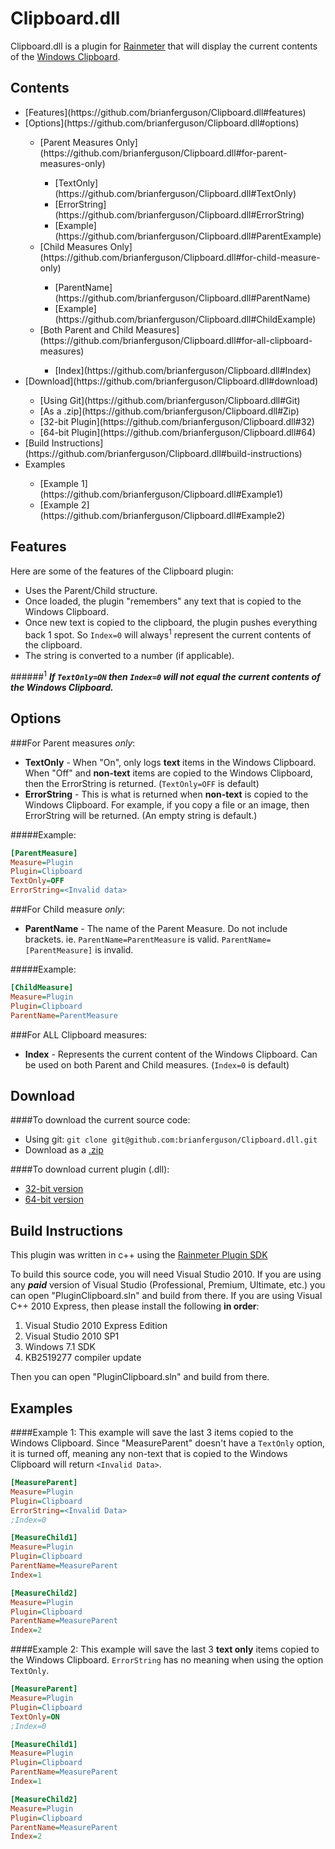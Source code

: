 Clipboard.dll
=============

Clipboard.dll is a plugin for [Rainmeter](http://www.rainmeter.net) that will display the current contents of the [Windows Clipboard](http://en.wikipedia.org/wiki/Clipboard_%28computing%29#Microsoft_Windows).


Contents
-

<ul>
 <li>[Features](https://github.com/brianferguson/Clipboard.dll#features)</li>
 <li>[Options](https://github.com/brianferguson/Clipboard.dll#options)</li>
  <ul>
   <li>[Parent Measures Only](https://github.com/brianferguson/Clipboard.dll#for-parent-measures-only)</li>
    <ul>
     <li>[TextOnly](https://github.com/brianferguson/Clipboard.dll#TextOnly)</li>
     <li>[ErrorString](https://github.com/brianferguson/Clipboard.dll#ErrorString)</li>
     <li>[Example](https://github.com/brianferguson/Clipboard.dll#ParentExample)</li>
    </ul>
   <li>[Child Measures Only](https://github.com/brianferguson/Clipboard.dll#for-child-measure-only)</li>
    <ul>
     <li>[ParentName](https://github.com/brianferguson/Clipboard.dll#ParentName)</li>
     <li>[Example](https://github.com/brianferguson/Clipboard.dll#ChildExample)</li>
    </ul>
   <li>[Both Parent and Child Measures](https://github.com/brianferguson/Clipboard.dll#for-all-clipboard-measures)</li>
    <ul>
	 <li>[Index](https://github.com/brianferguson/Clipboard.dll#Index)</li>
	</ul>
  </ul>
 <li>[Download](https://github.com/brianferguson/Clipboard.dll#download)</li>
  <ul>
   <li>[Using Git](https://github.com/brianferguson/Clipboard.dll#Git)</li>
   <li>[As a .zip](https://github.com/brianferguson/Clipboard.dll#Zip)</li>
   <li>[32-bit Plugin](https://github.com/brianferguson/Clipboard.dll#32)</li>
   <li>[64-bit Plugin](https://github.com/brianferguson/Clipboard.dll#64)</li>
  </ul>
 <li>[Build Instructions](https://github.com/brianferguson/Clipboard.dll#build-instructions)</li>
 <li>Examples</li>
  <ul>
   <li>[Example 1](https://github.com/brianferguson/Clipboard.dll#Example1)</li>
   <li>[Example 2](https://github.com/brianferguson/Clipboard.dll#Example2)</li>
  </ul>
</ul>

 
Features
-
Here are some of the features of the Clipboard plugin:

* Uses the Parent/Child structure.
* Once loaded, the plugin "remembers" any text that is copied to the Windows Clipboard.
* Once new text is copied to the clipboard, the plugin pushes everything back 1 spot. So `Index=0` will always<sup>1</sup> represent the current contents of the clipboard.
* The string is converted to a number (if applicable).

######<sup>1</sup> _**If `TextOnly=ON` then `Index=0` will not equal the current contents of the Windows Clipboard.**_


Options
-
###For Parent measures *only*:

* <a name="TextOnly" class="anchor" href="#TextOnly"><span class="mini-icon mini-icon-link"></span></a>**TextOnly** - When "On", only logs **text** items in the Windows Clipboard. When "Off" and **non-text** items are copied to the Windows Clipboard, then the ErrorString is returned. (`TextOnly=OFF` is default)
* <a name="ErrorString" class="anchor" href="#ErrorString"><span class="mini-icon mini-icon-link"></span></a>**ErrorString** - This is what is returned when **non-text** is copied to the Windows Clipboard. For example, if you copy a file or an image, then ErrorString will be returned. (An empty string is default.)

<a name="ParentExample" class="anchor" href="#ParentExample"><span class="mini-icon mini-icon-link"></span></a>
#####Example:
```ini
[ParentMeasure]
Measure=Plugin
Plugin=Clipboard
TextOnly=OFF
ErrorString=<Invalid data>
```

###For Child measure *only*:

* <a name="ParentName" class="anchor" href="#ParentName"><span class="mini-icon mini-icon-link"></span></a>**ParentName** - The name of the Parent Measure. Do not include brackets. ie. `ParentName=ParentMeasure` is valid. `ParentName=[ParentMeasure]` is invalid.

<a name="ChildExample" class="anchor" href="#ChildExample"><span class="mini-icon mini-icon-link"></span></a>
#####Example:
```ini
[ChildMeasure]
Measure=Plugin
Plugin=Clipboard
ParentName=ParentMeasure
```

###For ALL Clipboard measures:

* <a name="Index" class="anchor" href="#Index"><span class="mini-icon mini-icon-link"></span></a>**Index** - Represents the current content of the Windows Clipboard. Can be used on both Parent and Child measures. (`Index=0` is default)


Download
-
####To download the current source code:

* <a name="Git" class="anchor" href="#Git"><span class="mini-icon mini-icon-link"></span></a>Using git: `git clone git@github.com:brianferguson/Clipboard.dll.git`
* <a name="Zip" class="anchor" href="#Zip"><span class="mini-icon mini-icon-link"></span></a>Download as a [.zip](https://github.com/brianferguson/Clipboard.dll/zipball/master)

####To download current plugin (.dll):

* <a name="32" class="anchor" href="#32"><span class="mini-icon mini-icon-link"></span></a>[32-bit version](https://github.com/brianferguson/Clipboard.dll/blob/master/PluginClipboard/x32/Release/Clipboard.dll)
* <a name="64" class="anchor" href="#64"><span class="mini-icon mini-icon-link"></span></a>[64-bit version](https://github.com/brianferguson/Clipboard.dll/blob/master/PluginClipboard/x64/Release/Clipboard.dll)


Build Instructions
-
This plugin was written in c++ using the [Rainmeter Plugin SDK](https://github.com/rainmeter/rainmeter-plugin-sdk)

To build this source code, you will need Visual Studio 2010. If you are using any _**paid**_ version of Visual Studio (Professional, Premium, Ultimate, etc.) you can open "PluginClipboard.sln" and build from there. If you are using Visual C++ 2010 Express, then please install the following **in order**:

1. Visual Studio 2010 Express Edition
2. Visual Studio 2010 SP1
3. Windows 7.1 SDK
4. KB2519277 compiler update

Then you can open "PluginClipboard.sln" and build from there.


Examples
-

<a name="Example1" class="anchor" href="#Example1"><span class="mini-icon mini-icon-link"></span></a>
####Example 1:
This example will save the last 3 items copied to the Windows Clipboard. Since "MeasureParent" doesn't have a `TextOnly` option, it is turned off, meaning any non-text that is copied to the Windows Clipboard will return `<Invalid Data>`.

```ini
[MeasureParent]
Measure=Plugin
Plugin=Clipboard
ErrorString=<Invalid Data>
;Index=0

[MeasureChild1]
Measure=Plugin
Plugin=Clipboard
ParentName=MeasureParent
Index=1

[MeasureChild2]
Measure=Plugin
Plugin=Clipboard
ParentName=MeasureParent
Index=2
```

<a name="Example2" class="anchor" href="#Example2"><span class="mini-icon mini-icon-link"></span></a>
####Example 2:
This example will save the last 3 **text only** items copied to the Windows Clipboard. `ErrorString` has no meaning when using the option `TextOnly`.

```ini
[MeasureParent]
Measure=Plugin
Plugin=Clipboard
TextOnly=ON
;Index=0

[MeasureChild1]
Measure=Plugin
Plugin=Clipboard
ParentName=MeasureParent
Index=1

[MeasureChild2]
Measure=Plugin
Plugin=Clipboard
ParentName=MeasureParent
Index=2
```